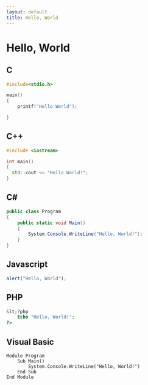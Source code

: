 ```yaml
---
layout: default
title: Hello, World
---
```

# Hello, World #

## C ##

```c
#include<stdio.h>

main()
{
    printf("Hello World");

}
```


## C++ ##

```c++
#include <iostream>

int main()
{
  std::cout << "Hello World!";
}
```


## C# ##

```csharp
public class Program
{
	public static void Main()
	{
		System.Console.WriteLine("Hello, World!");
	}
}
```

## Javascript ##

```javascript
alert("Hello, World");
```

## PHP ##

```PHP
&lt;?php
	Echo "Hello, World!";
?>
```

## Visual Basic ##

```
Module Program
	Sub Main()
		System.Console.WriteLine("Hello, World!")
	End Sub 
End Module
```
